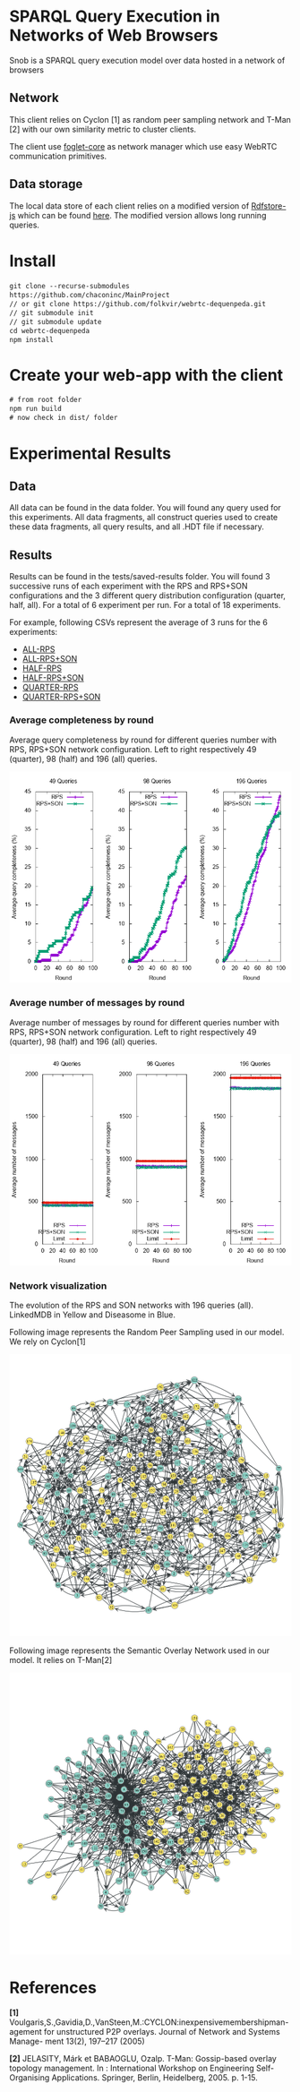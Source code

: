 # SPARQL Query Execution in Networks of Web Browsers

Snob is a SPARQL query execution model over data hosted in a network of browsers

## Network

This client relies on Cyclon [1] as random peer sampling network and T-Man [2] with our own similarity metric to cluster clients.

The client use [foglet-core](https://github.com/ran3d/foglet-core) as network manager which use easy WebRTC communication primitives.

## Data storage
The local data store of each client relies on a modified version of [Rdfstore-js](https://github.com/antoniogarrote/rdfstore-js) which can be found [here](https://github.com/folkvir/rdfstore-js). The modified version allows long running queries.

# Install

```
git clone --recurse-submodules https://github.com/chaconinc/MainProject
// or git clone https://github.com/folkvir/webrtc-dequenpeda.git
// git submodule init
// git submodule update
cd webrtc-dequenpeda
npm install
```

# Create your web-app with the client
```
# from root folder
npm run build
# now check in dist/ folder
```

# Experimental Results

## Data
All data can be found in the data folder. You will found any query used for this experiments. All data fragments, all construct queries used to create these data fragments, all query results, and all .HDT file if necessary.

## Results

Results can be found in the tests/saved-results folder. You will found 3 successive runs of each experiment with the RPS and RPS+SON configurations and the 3 different query distribution configuration (quarter, half, all). For a total of 6 experiment per run. For a total of 18 experiments.

For example, following CSVs represent the average of 3 runs for the 6 experiments:
- [ALL-RPS](tests/saved-results/full-rps-global-completeness.csv)
- [ALL-RPS+SON](tests/saved-results/full-son-only-global-completeness.csv)
- [HALF-RPS](tests/saved-results/full-half-global-completeness.csv)
- [HALF-RPS+SON](tests/saved-results/full-son-half-global-completeness.csv)
- [QUARTER-RPS](tests/saved-results/full-quarter-global-completeness.csv)
- [QUARTER-RPS+SON](tests/saved-results/full-son-quarter-global-completeness.csv)


### Average completeness by round

Average query completeness by round for different queries number with RPS, RPS+SON network configuration. Left to right respectively 49 (quarter), 98 (half) and 196 (all) queries.

![](tests/saved-results/completeness.png)

### Average number of messages by round

Average number of messages by round for different queries number with RPS, RPS+SON network configuration. Left to right respectively 49 (quarter), 98 (half) and 196 (all) queries.

![](tests/saved-results/messages.png)

### Network visualization
The evolution of the RPS and SON networks with 196 queries (all). LinkedMDB in Yellow and Diseasome in Blue.

Following image represents the Random Peer Sampling used in our model. We rely on Cyclon[1]

![](tests/saved-results/auto-round-1-full-son-only-11-22-12-4-2018cdqljegxfjh36mk0g/99-neighbors.json-rps-graph.png)

Following image represents the Semantic Overlay Network used in our model. It relies on T-Man[2]


![](tests/saved-results/auto-round-1-full-son-only-11-22-12-4-2018cdqljegxfjh36mk0g/99-neighbors.json-overlay-graph.png)

# References

**[1]** Voulgaris,S.,Gavidia,D.,VanSteen,M.:CYCLON:inexpensivemembershipman- agement for unstructured P2P overlays. Journal of Network and Systems Manage-
ment 13(2), 197–217 (2005)

**[2]** JELASITY, Márk et BABAOGLU, Ozalp. T-Man: Gossip-based overlay topology management. In : International Workshop on Engineering Self-Organising Applications. Springer, Berlin, Heidelberg, 2005. p. 1-15.
